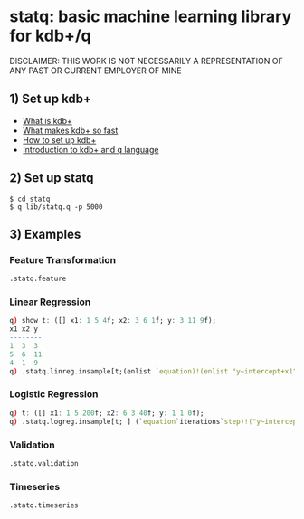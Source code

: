 # statq: basic machine learning library for kdb+/q

DISCLAIMER: THIS WORK IS NOT NECESSARILY A REPRESENTATION OF ANY PAST OR CURRENT EMPLOYER OF MINE

## 1) Set up kdb+

- [What is kdb+](https://en.wikipedia.org/wiki/Kdb+)
- [What makes kdb+ so fast](https://kx.com/blog/what-makes-time-series-database-kdb-so-fast/)
- [How to set up kdb+](https://code.kx.com/q/)
- [Introduction to kdb+ and q language](https://code.kx.com/q4m3/)

## 2) Set up statq

```console
$ cd statq
$ q lib/statq.q -p 5000
```

## 3) Examples

### Feature Transformation
```q
.statq.feature
```
### Linear Regression
```q
q) show t: ([] x1: 1 5 4f; x2: 3 6 1f; y: 3 11 9f);
x1 x2 y 
--------
1  3  3 
5  6  11
4  1  9 
q) .statq.linreg.insample[t;(enlist `equation)!(enlist "y~intercept+x1")];
```
### Logistic Regression
```q
q) t: ([] x1: 1 5 200f; x2: 6 3 40f; y: 1 1 0f);
q) .statq.logreg.insample[t; ] (`equation`iterations`step)!("y~intercept+x1+x2";10000;0.1);
```
### Validation
```q
.statq.validation
```

### Timeseries
```q
.statq.timeseries
```
